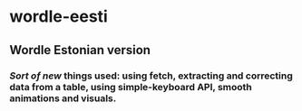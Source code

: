 # wordle-eesti

## Wordle Estonian version

### *Sort of new* things used: using fetch, extracting and correcting data from a table, using simple-keyboard API, smooth animations and visuals.
